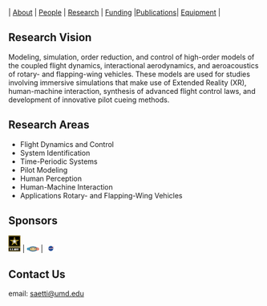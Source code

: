 
| [About](./index.html) | [People](./people-page.html) | [Research](./research-page.html) | [Funding](./funding_page.html) |[Publications](./publications_page.html)| [Equipment](./equipment_page.html) | 

## Research Vision

Modeling, simulation, order reduction, and control of high-order models of the coupled flight dynamics, interactional aerodynamics, and aeroacoustics of rotary- and flapping-wing vehicles. These models are used for studies involving immersive simulations that make use of Extended Reality (XR), human-machine interaction, synthesis of advanced flight control laws, and development of innovative pilot cueing methods. 

## Research Areas

* Flight Dynamics and Control
* System Identification
* Time-Periodic Systems
* Pilot Modeling
* Human Perception 
* Human-Machine Interaction
* Applications Rotary- and Flapping-Wing Vehicles

## Sponsors 

<img src="./assets/img/Army.png" width="24"> | <img src="./assets/img/ONR.png" width="24"> | <img src="./assets/img/NASA.png" width="24">

## Contact Us

email: saetti@umd.edu



